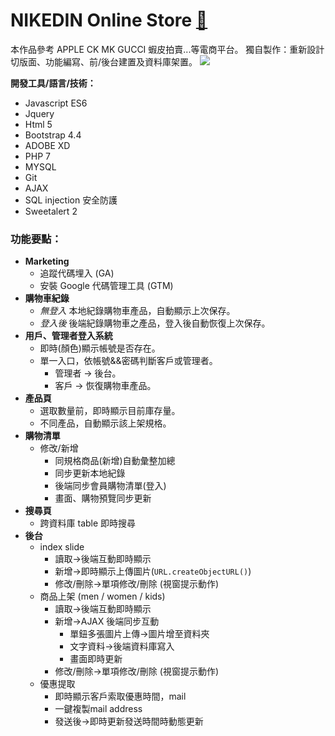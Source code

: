 # NIKEDIN Online Store [:link:](http://220.128.133.15/s1080417/www.nd.com/)
本作品參考 APPLE CK MK GUCCI 蝦皮拍賣...等電商平台。
獨自製作：重新設計切版面、功能編寫、前/後台建置及資料庫架置。
[![](https://i.imgur.com/oRfGuCd.png)](http://220.128.133.15/s1080417/www.nd.com/)

**開發工具/語言/技術：**
* Javascript ES6
* Jquery
* Html 5
* Bootstrap 4.4
* ADOBE XD
* PHP 7
* MYSQL
* Git
* AJAX 
* SQL injection 安全防護
* Sweetalert 2

### 功能要點：
- **Marketing**
    - 追蹤代碼埋入 (GA)
    - 安裝 Google 代碼管理工具 (GTM)
- **購物車紀錄**
    - *無登入* 本地紀錄購物車產品，自動顯示上次保存。
    - *登入後* 後端紀錄購物車之產品，登入後自動恢復上次保存。
- **用戶、管理者登入系統**
    - 即時(顏色)顯示帳號是否存在。 
    - 單一入口，依帳號&&密碼判斷客戶或管理者。
        - 管理者 -> 後台。
        - 客戶 -> 恢復購物車產品。
- **產品頁**
    - 選取數量前，即時顯示目前庫存量。
    - 不同產品，自動顯示該上架規格。
- **購物清單**
    - 修改/新增
        - 同規格商品(新增)自動彙整加總
        - 同步更新本地紀錄
        - 後端同步會員購物清單(登入)
        - 畫面、購物預覽同步更新
- **搜尋頁**
    - 跨資料庫 table 即時搜尋
- **後台**
    - index slide
        - 讀取->後端互動即時顯示
        - 新增->即時顯示上傳圖片(`URL.createObjectURL()`)
        - 修改/刪除->單項修改/刪除 (視窗提示動作)
    - 商品上架 (men / women / kids)
        - 讀取->後端互動即時顯示
        - 新增->AJAX 後端同步互動
            - 單鈕多張圖片上傳->圖片增至資料夾
            - 文字資料->後端資料庫寫入
            - 畫面即時更新
        - 修改/刪除->單項修改/刪除 (視窗提示動作)
    - 優惠提取
        - 即時顯示客戶索取優惠時間，mail
        - 一鍵複製mail address
        - 發送後->即時更新發送時間時動態更新

